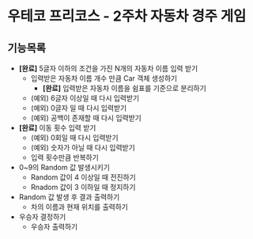 # 우테코 프리코스 - 2주차 자동차 경주 게임

## 기능목록
* **[완료]** 5글자 이하의 조건을 가진 N개의 자동차 이름 입력 받기
  * 입력받은 자동차 이름 개수 만큼 Car 객체 생성하기
    * **[완료]** 입력받은 자동차 이름을 쉼표를 기준으로 분리하기
  * (예외) 6글자 이상일 때 다시 입력받기
  * (예외) 0글자 일 때 다시 입력받기
  * (예외) 공백이 존재할 때 다시 입력받기
* **[완료]** 이동 횟수 입력 받기
  * (예외) 0회일 때 다시 입력받기
  * (예외) 숫자가 아닐 때 다시 입력받기
  * 입력 횟수만큼 반복하기
* 0~9의 Random 값 발생시키기
  * Random 값이 4 이상일 때 전진하기
  * Rnadom 값이 3 이하일 때 정지하기
* Random 값 발생 후 결과 출력하기
  * 차의 이름과 현재 위치를 출력하기
* 우승자 결정하기
  * 우승자 출력하기
  

